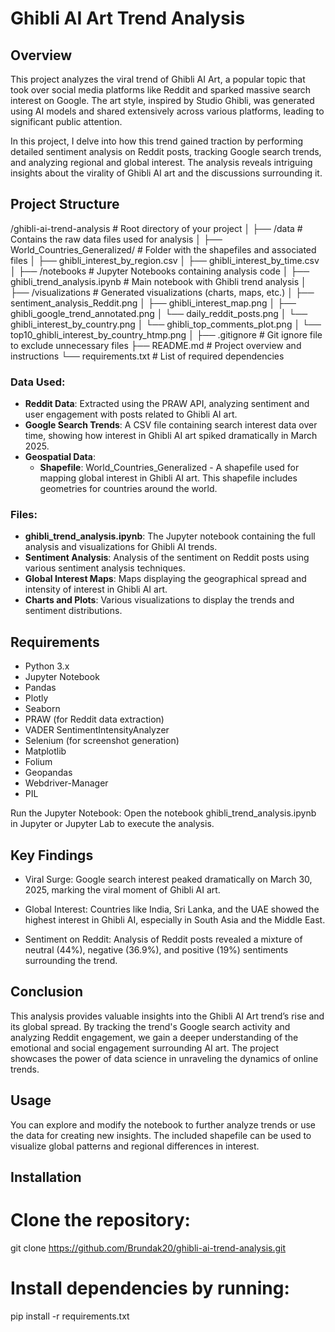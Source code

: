 # Ghibli AI Art Trend Analysis

## Overview
This project analyzes the viral trend of Ghibli AI Art, a popular topic that took over social media platforms like Reddit and sparked massive search interest on Google. The art style, inspired by Studio Ghibli, was generated using AI models and shared extensively across various platforms, leading to significant public attention.

In this project, I delve into how this trend gained traction by performing detailed sentiment analysis on Reddit posts, tracking Google search trends, and analyzing regional and global interest. The analysis reveals intriguing insights about the virality of Ghibli AI art and the discussions surrounding it.

## Project Structure

/ghibli-ai-trend-analysis  # Root directory of your project
│
├── /data  # Contains the raw data files used for analysis
│   ├── World_Countries_Generalized/  # Folder with the shapefiles and associated files
│   ├── ghibli_interest_by_region.csv
│   ├── ghibli_interest_by_time.csv
│
├── /notebooks  # Jupyter Notebooks containing analysis code
│   ├── ghibli_trend_analysis.ipynb  # Main notebook with Ghibli trend analysis
│
├── /visualizations  # Generated visualizations (charts, maps, etc.)
│   ├── sentiment_analysis_Reddit.png
│   ├── ghibli_interest_map.png
│   ├── ghibli_google_trend_annotated.png
│   └── daily_reddit_posts.png
│   └── ghibli_interest_by_country.png
│   └── ghibli_top_comments_plot.png
│   └── top10_ghibli_interest_by_country_htmp.png
│
├── .gitignore  # Git ignore file to exclude unnecessary files
├── README.md  # Project overview and instructions
└── requirements.txt  # List of required dependencies


### Data Used:

- **Reddit Data**: Extracted using the PRAW API, analyzing sentiment and user engagement with posts related to Ghibli AI art.
- **Google Search Trends**: A CSV file containing search interest data over time, showing how interest in Ghibli AI art spiked dramatically in March 2025.
- **Geospatial Data**: 
  - **Shapefile**: World_Countries_Generalized - A shapefile used for mapping global interest in Ghibli AI art. This shapefile includes geometries for countries around the world.

### Files:

- **ghibli_trend_analysis.ipynb**: The Jupyter notebook containing the full analysis and visualizations for Ghibli AI trends.
- **Sentiment Analysis**: Analysis of the sentiment on Reddit posts using various sentiment analysis techniques.
- **Global Interest Maps**: Maps displaying the geographical spread and intensity of interest in Ghibli AI art.
- **Charts and Plots**: Various visualizations to display the trends and sentiment distributions.


## Requirements
- Python 3.x
- Jupyter Notebook
- Pandas
- Plotly
- Seaborn
- PRAW (for Reddit data extraction)
- VADER SentimentIntensityAnalyzer
- Selenium (for screenshot generation)
- Matplotlib
- Folium
- Geopandas
- Webdriver-Manager
- PIL

Run the Jupyter Notebook: Open the notebook ghibli_trend_analysis.ipynb in Jupyter or Jupyter Lab to execute the analysis.

## Key Findings
- Viral Surge: Google search interest peaked dramatically on March 30, 2025, marking the viral moment of Ghibli AI art.

- Global Interest: Countries like India, Sri Lanka, and the UAE showed the highest interest in Ghibli AI, especially in South Asia and the Middle East.

- Sentiment on Reddit: Analysis of Reddit posts revealed a mixture of neutral (44%), negative (36.9%), and positive (19%) sentiments surrounding the trend.

## Conclusion
This analysis provides valuable insights into the Ghibli AI Art trend’s rise and its global spread. By tracking the trend's Google search activity and analyzing Reddit engagement, we gain a deeper understanding of the emotional and social engagement surrounding AI art. The project showcases the power of data science in unraveling the dynamics of online trends.

## Usage
You can explore and modify the notebook to further analyze trends or use the data for creating new insights. The included shapefile can be used to visualize global patterns and regional differences in interest.

## Installation

# Clone the repository:
git clone https://github.com/Brundak20/ghibli-ai-trend-analysis.git


# Install dependencies by running:
   pip install -r requirements.txt

